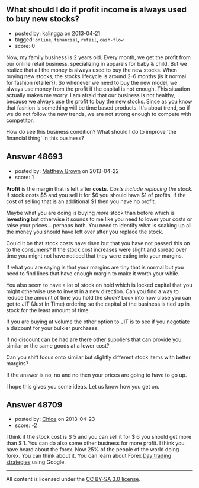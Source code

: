 ## What should I do if profit income is always used to buy new stocks?

- posted by: [kalingga](https://stackexchange.com/users/-1/10666-kalingga) on 2013-04-21
- tagged: `online`, `financial`, `retail`, `cash-flow`
- score: 0

Now, my family business is 2 years old. Every month, we get the profit from our online retail business, specializing in apparels for baby & child. But we realize that all the money is always used to buy the new stocks. When buying new stocks, the stocks lifecycle is around 2-6 months (is it normal for fashion retailer?). So whenever we need to buy the new model, we always use money from the profit if the capital is not enough. This situation actually makes me worry. I am afraid that our business is not healthy, because we always use the profit to buy the new stocks. Since as you know that fashion is something will be time based products. It's about trend, so if we do not follow the new trends, we are not strong enough to compete with competitor.

How do see this business condition? What should I do to improve 'the financial thing' in this business?


## Answer 48693

- posted by: [Matthew Brown](https://stackexchange.com/users/-1/24003-matthew-brown) on 2013-04-22
- score: 1

**Profit** is the margin that is left after **costs**. *Costs include replacing the stock*. If stock costs $5 and you sell it for $6 you should have $1 of profits. If the cost of selling that is an additional $1 then you have no profit.

Maybe what you are doing is buying *more* stock than before which is **investing** but otherwise it sounds to me like you need to lower your costs or raise your prices... perhaps both. You need to identify what is soaking up all the money you should have left over after you replace the stock.

Could it be that stock costs have risen but that you have not passed this on to the consumers? If the stock cost increases were slight and spread over time you might not have noticed that they were eating into your margins.

If what you are saying is that your margins are tiny that is normal but you need to find lines that have enough margin to make it worth your while.

You also seem to have a lot of stock on hold which is locked capital that you might otherwise use to invest in a new direction. Can you find a way to reduce the amount of time you hold the stock? Look into how close you can get to JIT (Just In Time) ordering so the capital of the business is tied up in stock for the least amount of time.

If you are buying at volume the other option to JIT is to see if you negotiate a discount for your bulkier purchases.

If no discount can be had are there other suppliers that can provide you similar or the same goods at a lower cost?

Can you shift focus onto similar but slightly different stock items with better margins?

If the answer is no, no and no then your prices are going to have to go up.

I hope this gives you some ideas. Let us know how you get on.


## Answer 48709

- posted by: [Chloe](https://stackexchange.com/users/-1/25979-chloe) on 2013-04-23
- score: -2

I think if the stock cost is $ 5 and you can sell it for $ 6 you should get more than $ 1. You can do also some other business for more profit. I think you have heard about the forex. Now 25% of the people of the world doing forex. You can think about it. You can learn about Forex <a title="Day trading strategies" href="http://www.askmariosingh.com/daily-market-report/?utm_source=Web&utm_medium=SE&utm_campaign=SE">Day trading strategies</a> using Google.




---

All content is licensed under the [CC BY-SA 3.0 license](https://creativecommons.org/licenses/by-sa/3.0/).
